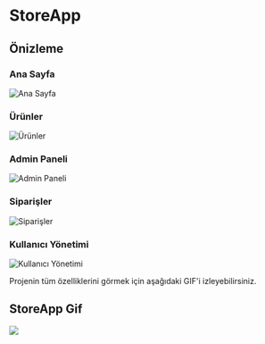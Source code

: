 # StoreApp

## Önizleme

### Ana Sayfa
![Ana Sayfa](https://github.com/birkankaraer/mywebsite/assets/139279313/309f0ed8-4bb1-473d-b8dd-07468b6eb659)

### Ürünler
![Ürünler](https://github.com/birkankaraer/mywebsite/assets/139279313/79fea4b0-f9a9-48b2-9bc1-9614b43b0692)

### Admin Paneli
![Admin Paneli](https://github.com/birkankaraer/mywebsite/assets/139279313/9c75519d-cc34-4ee9-9e9e-b238efba4bba)

### Siparişler
![Siparişler](https://github.com/birkankaraer/mywebsite/assets/139279313/5adc1bb7-29b8-424d-bcb0-c83d551480e2)

### Kullanıcı Yönetimi
![Kullanıcı Yönetimi](https://github.com/birkankaraer/mywebsite/assets/139279313/4b43387f-0a32-48ca-baf7-112fcfda6aa0)

Projenin tüm özelliklerini görmek için aşağıdaki GIF'i izleyebilirsiniz.

## StoreApp Gif
![](StoreApp/storeapp.gif)
